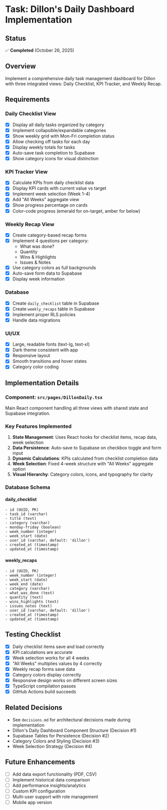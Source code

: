 # Task: Dillon's Daily Dashboard Implementation

## Status
✅ **Completed** (October 26, 2025)

## Overview
Implement a comprehensive daily task management dashboard for Dillon with three integrated views: Daily Checklist, KPI Tracker, and Weekly Recap.

## Requirements

### Daily Checklist View
- [x] Display all daily tasks organized by category
- [x] Implement collapsible/expandable categories
- [x] Show weekly grid with Mon-Fri completion status
- [x] Allow checking off tasks for each day
- [x] Display weekly totals for tasks
- [x] Auto-save task completion to Supabase
- [x] Show category icons for visual distinction

### KPI Tracker View
- [x] Calculate KPIs from daily checklist data
- [x] Display KPI cards with current value vs target
- [x] Implement week selection (Week 1-4)
- [x] Add "All Weeks" aggregate view
- [x] Show progress percentage on cards
- [x] Color-code progress (emerald for on-target, amber for below)

### Weekly Recap View
- [x] Create category-based recap forms
- [x] Implement 4 questions per category:
  - What was done?
  - Quantity
  - Wins & Highlights
  - Issues & Notes
- [x] Use category colors as full backgrounds
- [x] Auto-save form data to Supabase
- [x] Display week information

### Database
- [x] Create `daily_checklist` table in Supabase
- [x] Create `weekly_recaps` table in Supabase
- [x] Implement proper RLS policies
- [x] Handle data migrations

### UI/UX
- [x] Large, readable fonts (text-lg, text-xl)
- [x] Dark theme consistent with app
- [x] Responsive layout
- [x] Smooth transitions and hover states
- [x] Category color coding

## Implementation Details

### Component: `src/pages/DillonDaily.tsx`
Main React component handling all three views with shared state and Supabase integration.

### Key Features Implemented
1. **State Management**: Uses React hooks for checklist items, recap data, week selection
2. **Data Persistence**: Auto-save to Supabase on checkbox toggle and form input
3. **Dynamic Calculations**: KPIs calculated from checklist completion data
4. **Week Selection**: Fixed 4-week structure with "All Weeks" aggregate option
5. **Visual Hierarchy**: Category colors, icons, and typography for clarity

### Database Schema

#### daily_checklist
```
- id (UUID, PK)
- task_id (varchar)
- title (text)
- category (varchar)
- monday-friday (boolean)
- week_number (integer)
- week_start (date)
- user_id (varchar, default: 'dillon')
- created_at (timestamp)
- updated_at (timestamp)
```

#### weekly_recaps
```
- id (UUID, PK)
- week_number (integer)
- week_start (date)
- week_end (date)
- category (varchar)
- what_was_done (text)
- quantity (text)
- wins_highlights (text)
- issues_notes (text)
- user_id (varchar, default: 'dillon')
- created_at (timestamp)
- updated_at (timestamp)
```

## Testing Checklist
- [x] Daily checklist items save and load correctly
- [x] KPI calculations are accurate
- [x] Week selection works for all 4 weeks
- [x] "All Weeks" multiplies values by 4 correctly
- [x] Weekly recap forms save data
- [x] Category colors display correctly
- [x] Responsive design works on different screen sizes
- [x] TypeScript compilation passes
- [x] GitHub Actions build succeeds

## Related Decisions
- See `decisions.md` for architectural decisions made during implementation
- Dillon's Daily Dashboard Component Structure (Decision #1)
- Supabase Tables for Persistence (Decision #2)
- Category Colors and Styling (Decision #3)
- Week Selection Strategy (Decision #4)

## Future Enhancements
- [ ] Add data export functionality (PDF, CSV)
- [ ] Implement historical data comparison
- [ ] Add performance insights/analytics
- [ ] Custom KPI configuration
- [ ] Multi-user support with role management
- [ ] Mobile app version

